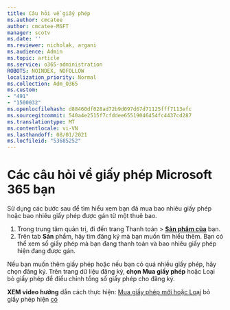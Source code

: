 ```yaml
---
title: Câu hỏi về giấy phép
ms.author: cmcatee
author: cmcatee-MSFT
manager: scotv
ms.date: ''
ms.reviewer: nicholak, argani
ms.audience: Admin
ms.topic: article
ms.service: o365-administration
ROBOTS: NOINDEX, NOFOLLOW
localization_priority: Normal
ms.collection: Adm_O365
ms.custom:
- "491"
- "1500032"
ms.openlocfilehash: d88460df028ad72b9d097d67d71125fff7113efc
ms.sourcegitcommit: 540a4e2515f7cfddee65519046454fc4437cd287
ms.translationtype: MT
ms.contentlocale: vi-VN
ms.lasthandoff: 08/01/2021
ms.locfileid: "53685252"
---
```

# <a name="questions-about-your-microsoft-365-license"></a>Các câu hỏi về giấy phép Microsoft 365 bạn

Sử dụng các bước sau để tìm hiểu xem bạn đã mua bao nhiêu giấy phép hoặc bao nhiêu giấy phép được gán từ một thuê bao.
  
1. Trong trung tâm quản  trị, đi đến trang Thanh toán \> **[Sản phẩm của](https://go.microsoft.com/fwlink/p/?linkid=842054)** bạn.
2. Trên tab **Sản** phẩm, hãy tìm đăng ký mà bạn muốn tìm hiểu thêm. Bạn có thể xem số giấy phép mà bạn đang thanh toán và bao nhiêu giấy phép hiện đang được gán.

Nếu bạn muốn thêm giấy phép hoặc nếu bạn có quá nhiều giấy phép, hãy chọn đăng ký. Trên trang dữ liệu đăng ký, **chọn Mua giấy phép** hoặc Loại bỏ giấy phép để điều chỉnh tổng số giấy phép cho đăng ký. 

**XEM video hướng** dẫn cách thực hiện: [Mua giấy phép mới hoặc Loại](https://go.microsoft.com/fwlink/p/?linkid=2154857) bỏ giấy phép hiện [có](https://go.microsoft.com/fwlink/p/?linkid=2154938)